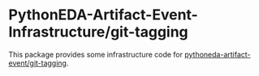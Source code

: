 # PythonEDA-Artifact-Event-Infrastructure/git-tagging

This package provides some infrastructure code for [pythoneda-artifact-event/git-tagging](https://github.com/pythoneda-artifact-event/git-tagging "pythoneda-artifact-event/git-tagging").
